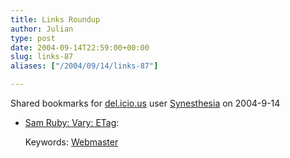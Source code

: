 ```yaml
---
title: Links Roundup
author: Julian
type: post
date: 2004-09-14T22:59:00+00:00
slug: links-87 
aliases: ["/2004/09/14/links-87"]

---
```

Shared bookmarks for [del.icio.us][1] user  [Synesthesia][2] on 2004-9-14

  * [Sam Ruby: Vary: ETag][3]:
   
    Keywords: [Webmaster][4]

 [1]: https://del.icio.us/
 [2]: https://del.icio.us/synesthesia
 [3]: https://intertwingly.net/blog/2004/09/11/Vary-ETag/ "https://intertwingly.net/blog/2004/09/11/Vary-ETag/"
 [4]: https://del.icio.us/synesthesia/Webmaster